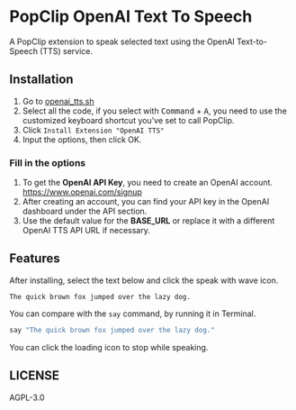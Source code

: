 # PopClip OpenAI Text To Speech
A PopClip extension to speak selected text using the OpenAI Text-to-Speech (TTS) service.

## Installation
1. Go to [openai_tts.sh](./openai_tts.sh)
2. Select all the code, if you select with <kbd>Command</kbd> + <kbd>A</kbd>, you need to use the customized keyboard shortcut you've set to call PopClip.
3. Click `Install Extension "OpenAI TTS"`
4. Input the options, then click OK.

### Fill in the options
1. To get the **OpenAI API Key**, you need to create an OpenAI account. https://www.openai.com/signup
2. After creating an account, you can find your API key in the OpenAI dashboard under the API section.
3. Use the default value for the **BASE_URL** or replace it with a different OpenAI TTS API URL if necessary.

## Features
After installing, select the text below and click the speak with wave icon.
```
The quick brown fox jumped over the lazy dog.
```

You can compare with the `say` command, by running it in Terminal.
```bash
say "The quick brown fox jumped over the lazy dog."
```

You can click the loading icon to stop while speaking.

## LICENSE
AGPL-3.0
